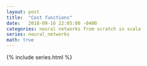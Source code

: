 ```yaml
---
layout: post
title:  "Cost functions"
date:   2018-09-16 22:05:00 -0400
categories: neural networks from scratch in scala
series: neural_networks
math: true
---
```


{% include series.html %}
